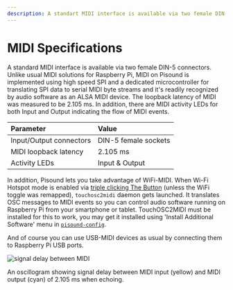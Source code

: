 ```yaml
---
description: A standart MIDI interface is available via two female DIN-5 connectros. MIDI is implemented using high speed SPI which data is translated to serial MIDI byte stream with a dedicated microcontroller. 
---
```


# MIDI Specifications

A standard MIDI interface is available via two female DIN-5 connectors. Unlike usual MIDI solutions for Raspberry Pi, MIDI on Pisound is implemented using high speed SPI and a dedicated microcontroller for translating SPI data to serial MIDI byte streams and it's readily recognized by audio software as an ALSA MIDI device. The loopback latency of MIDI was measured to be 2.105 ms. In addition, there are MIDI activity LEDs for both Input and Output indicating the flow of MIDI events.

**Parameter**|**Value**
:-----|:-----
Input/Output connectors|DIN-5 female sockets
MIDI loopback latency|2.105 ms
Activity LEDs|Input & Output


In addition, Pisound lets you take advantage of WiFi-MIDI. When Wi-Fi Hotspot mode is enabled via [triple clicking The Button](the-button.md#toggle_wifi_hotspotsh-toggle-wifi-hotspot-mode) (unless the WiFi toggle was remapped), `touchosc2midi` daemon gets launched. It translates OSC messages to MIDI events so you can control audio software running on Raspberry Pi from your smartphone or tablet.
TouchOSC2MIDI must be installed for this to work, you may get it installed using 'Install Additional Software' menu in [`pisound-config`](pisound-config.md).

And of course you can use USB-MIDI devices as usual by connecting them to Raspberry Pi USB ports.

![signal delay between MIDI](https://raw.githubusercontent.com/wiki/BlokasLabs/pisound-docs/images/midi_latency.png)

An oscillogram showing signal delay between MIDI input (yellow) and MIDI output (cyan) of 2.105 ms when echoing.
